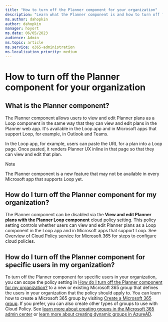 ```yaml
---
title: "How to turn off the Planner component for your organization"
description: "Learn what the Planner component is and how to turn off for specific users, groups, or your organization in Microsoft apps that support Loop."
ms.author: dahopkin
author: dahopkin
manager: hoyort
ms.date: 06/05/2023
audience: Admin
ms.topic: article
ms.service: o365-administration
ms.localization_priority: medium
---
```


# How to turn off the Planner component for your organization

## What is the Planner component?
The Planner component allows users to view and edit Planner plans as a Loop component in the same way that they can view and edit plans in the Planner web app. It's available in the Loop app and in Microsoft apps that support Loop, for example, in Outlook and Teams.

In the Loop app, for example, users can paste the URL for a plan into a Loop page. Once pasted, it renders Planner UX inline in that page so that they can view and edit that plan.

> [!NOTE]
> The Planner component is a new feature that may not be available in every Microsoft app that supports Loop yet.

## How do I turn off the Planner component for my organization?
The Planner component can be disabled via the **View and edit Planner plans with the Planner Loop component** cloud policy setting. This policy setting controls whether users can view and edit Planner plans as a Loop component in the Loop app and in Microsoft apps that support Loop. See [Overview of Cloud Policy service for Microsoft 365](/deployoffice/admincenter/overview-cloud-policy) for steps to configure cloud policies.

## How do I turn off the Planner component for specific users in my organization?
To turn off the Planner component for specific users in your organization, you can scope the policy setting in [How do I turn off the Planner component for my organization?](#how-do-i-turn-off-the-planner-component-for-my-organization) to a new or existing Microsoft 365 group that defines the users in your organization that the policy should apply to. You can learn how to create a Microsoft 365 group by visiting [Create a Microsoft 365 group](/microsoft-365/admin/create-groups/create-groups). If you prefer, you can also create other types of groups to use with Cloud Policy. See [learn more about creating groups in the Microsoft 365 admin center](/microsoft-365/admin/email/create-edit-or-delete-a-security-group) or [learn more about creating dynamic groups in AzureAD](/azure/active-directory/external-identities/use-dynamic-groups).
